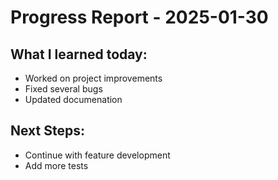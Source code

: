 # Progress Report - 2025-01-30
## What I learned today:
- Worked on project improvements
- Fixed several bugs
- Updated documenation

## Next Steps:
- Continue with feature development
- Add more tests
